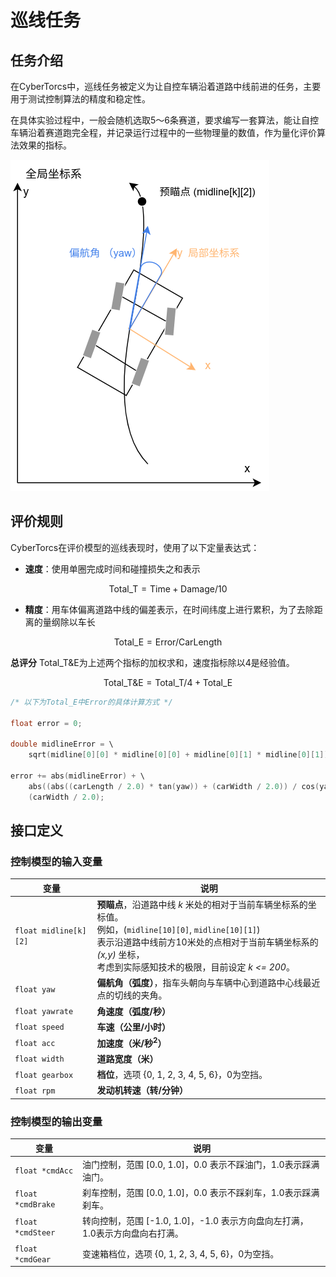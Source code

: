 # 巡线任务

## 任务介绍

在CyberTorcs中，巡线任务被定义为让自控车辆沿着道路中线前进的任务，主要用于测试控制算法的精度和稳定性。

在具体实验过程中，一般会随机选取5～6条赛道，要求编写一套算法，能让自控车辆沿着赛道跑完全程，并记录运行过程中的一些物理量的数值，作为量化评价算法效果的指标。

![预瞄点计算示意图](./imgs/tasks/target_point.png)

## 评价规则

CyberTorcs在评价模型的巡线表现时，使用了以下定量表达式：

- **速度**：使用单圈完成时间和碰撞损失之和表示

$$
\textrm{Total_T} = \textrm{Time} + \textrm{Damage} / 10
$$

- **精度**：用车体偏离道路中线的偏差表示，在时间纬度上进行累积，为了去除距离的量纲除以车长

$$
\textrm{Total_E} = \textrm{Error} / \textrm{CarLength}
$$

**总评分** $\textrm{Total_T&E}$为上述两个指标的加权求和，速度指标除以4是经验值。

$$
\textrm{Total_T&E} = \textrm{Total_T} / 4 + \textrm{Total_E}
$$

```cpp
/* 以下为Total_E中Error的具体计算方式 */

float error = 0;

double midlineError = \
    sqrt(midline[0][0] * midline[0][0] + midline[0][1] * midline[0][1]);

error += abs(midlineError) + \
    abs((abs((carLength / 2.0) * tan(yaw)) + (carWidth / 2.0)) / cos(yaw)) - \
    (carWidth / 2.0);
```

## 接口定义

### 控制模型的输入变量

| 变量 | 说明 |
| ----- | ----- |
| `float midline[k][2]` | **预瞄点**，沿道路中线 *k* 米处的相对于当前车辆坐标系的坐标值。<br>例如，(`midline[10][0]`, `midline[10][1]`) <br>表示沿道路中线前方10米处的点相对于当前车辆坐标系的 *(x,y)* 坐标， <br>考虑到实际感知技术的极限，目前设定 *k <= 200*。 |
| `float yaw` | **偏航角（弧度）**，指车头朝向与车辆中心到道路中心线最近点的切线的夹角。 |
| `float yawrate` | **角速度（弧度/秒）** |
| `float speed` | **车速（公里/小时）** |
| `float acc` | **加速度（米/秒<sup>2</sup>）** |
| `float width` | **道路宽度（米）** |
| `float gearbox` | **档位**，选项 {0, 1, 2, 3, 4, 5, 6}，0为空挡。 |
| `float rpm` | **发动机转速（转/分钟）** |

### 控制模型的输出变量

| 变量 | 说明 |
| ----- | ----- |
| `float *cmdAcc` | 油门控制，范围 [0.0, 1.0]，0.0 表示不踩油门，1.0表示踩满油门。 |
| `float *cmdBrake` | 刹车控制，范围 [0.0, 1.0]，0.0 表示不踩刹车，1.0表示踩满刹车。 |
| `float *cmdSteer` | 转向控制，范围 [-1.0, 1.0]，-1.0 表示方向盘向左打满，1.0表示方向盘向右打满。 |
| `float *cmdGear` | 变速箱档位，选项 {0, 1, 2, 3, 4, 5, 6}，0为空挡。 |
